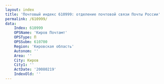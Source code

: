 ```yaml
---
layout: index
title: 'Почтовый индекс 610999: отделение почтовой связи Почты России'
permalink: /610999/
data:
    Index: 610999
    OPSName: 'Киров Почтамт'
    OPSType: П
    OPSSubm: 610700
    Region: 'Кировская область'
    Autonom: ''
    Area: ''
    City: Киров
    City1: ''
    ActDate: '20080219'
    IndexOld: ''
---
```

